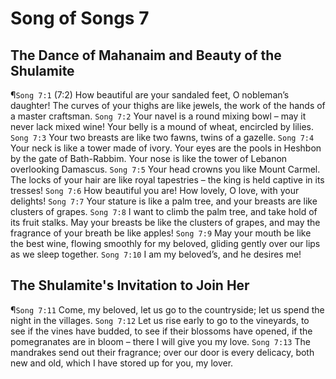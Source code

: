# Song of Songs 7

## The Dance of Mahanaim and Beauty of the Shulamite
¶`Song 7:1` (7:2) How beautiful are your sandaled feet, O nobleman’s daughter! The curves of your thighs are like jewels, the work of the hands of a master craftsman.
`Song 7:2` Your navel is a round mixing bowl – may it never lack mixed wine! Your belly is a mound of wheat, encircled by lilies.
`Song 7:3` Your two breasts are like two fawns, twins of a gazelle.
`Song 7:4` Your neck is like a tower made of ivory. Your eyes are the pools in Heshbon by the gate of Bath-Rabbim. Your nose is like the tower of Lebanon overlooking Damascus.
`Song 7:5` Your head crowns you like Mount Carmel. The locks of your hair are like royal tapestries – the king is held captive in its tresses!
`Song 7:6` How beautiful you are! How lovely, O love, with your delights!
`Song 7:7` Your stature is like a palm tree, and your breasts are like clusters of grapes.
`Song 7:8` I want to climb the palm tree, and take hold of its fruit stalks. May your breasts be like the clusters of grapes, and may the fragrance of your breath be like apples!
`Song 7:9` May your mouth be like the best wine, flowing smoothly for my beloved, gliding gently over our lips as we sleep together.
`Song 7:10` I am my beloved’s, and he desires me!

## The Shulamite's Invitation to Join Her
¶`Song 7:11` Come, my beloved, let us go to the countryside; let us spend the night in the villages.
`Song 7:12` Let us rise early to go to the vineyards, to see if the vines have budded, to see if their blossoms have opened, if the pomegranates are in bloom – there I will give you my love.
`Song 7:13` The mandrakes send out their fragrance; over our door is every delicacy, both new and old, which I have stored up for you, my lover.
